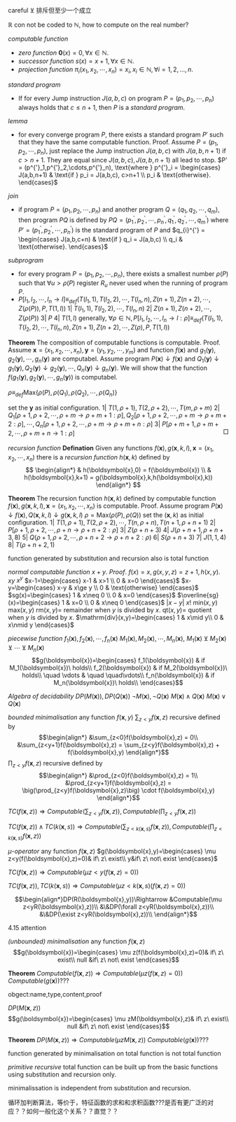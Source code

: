 
<style>
    end {
        display: block;
        text-align: right;
        position: relative;
        top: -20px;
    }
</style>

careful $\veebar$ 排斥但至少一个成立

$\mathbb{R}$ con not be coded to $\mathbb{N}$, how to compute on the real number?

*computable function*
- *zero function* $\mathbf{0}(x) = 0, \forall x\in\mathbb{N}$.
- *successor function* $s(x) = x + 1, \forall x\in\mathbb{N}$.
- *projection function* $\pi_{i}(x_1,x_2,\cdots,x_n) = x_{i}, x_i\in\mathbb{N}, \forall i = 1,2,\ldots,n$.

*standard program*
- If for every Jump instruction $J(a,b,c)$ on program $P = (p_1,p_2,\cdots,p_n)$ always holds that $c\le n+1$, then $P$ is a *standard program*.

*lemma*
- for every converge program $P$, there exists a standard program $P'$ such that they have the same computable function.
Proof. Assume $P=(p_1,p_2,\cdots,p_n)$, just replace the Jump instruction $J(a,b,c)$ with $J(a,b,n+1)$ if $c>n+1$. They are equal since $J(a,b,c),J(a,b,n+1)$ all lead to stop.
$P' = (p^{'}_1,p^{'}_2,\cdots,p^{'}_n), \text{where }
p^{'}_i = \begin{cases}
    J(a,b,n+1) & \text{if } p_i = J(a,b,c), c>n+1 \\
    p_i & \text{otherwise}.
\end{cases}$

*join*
- if program $P=(p_1,p_2,\cdots,p_n)$ and another program $Q=(q_1,q_2,\cdots,q_m)$, then program $PQ$ is defined by $PQ = (p^{'}_1,p^{'}_2,\cdots,p^{'}_n,q^{'}_1,q^{'}_2,\cdots,q^{'}_m)$ where $P' = (p^{'}_1,p^{'}_2,\cdots,p^{'}_n)$ is the standard program of $P$ and $q_{i}^{'} = \begin{cases}
    J(a,b,c+n) & \text{if } q_i = J(a,b,c) \\
    q_i & \text{otherwise}.
\end{cases}$

*subprogram*
- for every program $P=(p_1,p_2,\cdots,p_n)$, there exists a smallest number $\rho(P)$ such that $\forall u>\rho(P)$ register $R_u$ never used when the running of program $P$.
- $P[l_1,l_2,\cdots,l_n\rightarrow l] \equiv_{def} (T(l_1,1),T(l_2,2),\cdots,T(l_n,n),Z(n+1),Z(n+2),\cdots,Z(\rho(P)),P,T(1,l))$
1| $T(l_1,1),T(l_2,2),\cdots,T(l_n,n)$
2| $Z(n+1),Z(n+2),\cdots,Z(\rho(P))$
3| $P$
4| $T(1,l)$
generally, $\forall\rho\in\mathbb{N}, P[l_1,l_2,\cdots,l_n\rightarrow l:\rho] \equiv_{def} (T(l_1,1),T(l_2,2),\cdots,T(l_n,n),Z(n+1),Z(n+2),\cdots,Z(\rho),P,T(1,l))$

**Theorem** The composition of computable functions is computable.
Proof. Assume $\boldsymbol{x} = (x_1,x_2,\cdots,x_n),\boldsymbol{y} = (y_1,y_2,\cdots,y_m)$ and function $f(\boldsymbol{x})$ and $g_1(\boldsymbol{y}),g_2(\boldsymbol{y}),\cdots,g_n(\boldsymbol{y})$ are computabel. Assume program $P(\boldsymbol{x})\downarrow f(\boldsymbol{x})$ and $Q_1(\boldsymbol{y})\downarrow g_1(\boldsymbol{y}),Q_2(\boldsymbol{y})\downarrow g_2(\boldsymbol{y}),\cdots,Q_n(\boldsymbol{y})\downarrow g_n(\boldsymbol{y})$. We will show that the function $f(g_1(\boldsymbol{y}),g_2(\boldsymbol{y}),\cdots,g_n(\boldsymbol{y}))$ is computabel.

$\rho\equiv_{def} \mathrm{Max}\{\rho(P),\rho(Q_1),\rho(Q_2),\cdots,\rho(Q_n)\}$

set the $\boldsymbol{y}$ as initial configuration.
1| $T(1,\rho+1),T(2,\rho+2),\cdots,T(m,\rho+m)$
2| $Q_1[\rho+1,\rho+2,\cdots,\rho+m\rightarrow\rho+m+1:\rho],Q_2[\rho+1,\rho+2,\cdots,\rho+m\rightarrow\rho+m+2:\rho],\cdots,Q_n[\rho+1,\rho+2,\cdots,\rho+m\rightarrow\rho+m+n:\rho]$
3| $P[\rho+m+1,\rho+m+2,\cdots,\rho+m+n\rightarrow 1:\rho]$ <end>$\Box$</end>
*recursion function*
**Defination** Given any functions $f(\boldsymbol{x}),g(\boldsymbol{x},k,l),\boldsymbol{x} = (x_1,x_2,\cdots,x_n)$ there is a *recursion function* $h(\boldsymbol{x},k)$ defined by
$$
\begin{align*}
    & h(\boldsymbol{x},0) = f(\boldsymbol{x}) \\
    & h(\boldsymbol{x},k+1) = g(\boldsymbol{x},k,h(\boldsymbol{x},k))
\end{align*}
$$


**Theorem** The recursion function $h(\boldsymbol{x},k)$ defined by computable function $f(\boldsymbol{x}),g(\boldsymbol{x},k,l),\boldsymbol{x} = (x_1,x_2,\cdots,x_n)$ is computable.
Proof. Assume program $P(\boldsymbol{x})\downarrow f(\boldsymbol{x}),Q(\boldsymbol{x},k,l)\downarrow g(\boldsymbol{x},k,l)$
$\rho = \mathrm{Max}(\rho(P),\rho(Q))$
set the $(\boldsymbol{x},k)$ as initial configuration.
1| $T(1,\rho+1),T(2,\rho+2),\cdots,T(n,\rho+n),T(n+1,\rho+n+1)$
2| $P[\rho+1,\rho+2,\cdots,\rho+n\rightarrow\rho+n+2:\rho]$
3| $Z(\rho+n+3)$
4| $J(\rho+n+1,\rho+n+3,8)$
5| $Q(\rho+1,\rho+2,\cdots,\rho+n+2\rightarrow\rho+n+2:\rho)$
6| $S(\rho+n+3)$
7| $J(1,1,4)$
8| $T(\rho+n+2,1)$

function generated by substitution and recursion also is total function

*normal computable function*
$x+y$. $\mathit{Proof}$. $f(x)=x,g(x,y,z)=z+1,h(x,y)$.
$xy$
$x^y$ 
$x-1=\begin{cases}
    x-1 & x>1 \\
    0 & x=0
\end{cases}$
$x-y=\begin{cases}
    x-y & x\ge y \\
    0 & \text{otherwise}
\end{cases}$
$sg(x)=\begin{cases}
    1 & x\neq 0 \\
    0 & x=0
\end{cases}$
$\overline{sg}(x)=\begin{cases}
    1 & x=0 \\
    0 & x\neq 0
\end{cases}$
$|x-y|$
$x!$
$\mathrm{min}(x,y)$
$\mathrm{max}(x,y)$
$\mathrm{rm}(x,y)=$ remainder when $y$ is divided by $x$.
$\mathrm{qt}(x,y)=$ quotient when $y$ is divided by $x$.
$\mathrm{div}(x,y)=\begin{cases}
    1 & x\mid y\\
    0 & x\nmid y
\end{cases}$

*piecewise function*
$f_1(\boldsymbol{x}),f_2(\boldsymbol{x}),\cdots,f_n(\boldsymbol{x})$
$M_1(\boldsymbol{x}),M_2(\boldsymbol{x}),\cdots,M_n(\boldsymbol{x})$, $M_1(\boldsymbol{x})\veebar M_2(\boldsymbol{x})\veebar \cdots\veebar M_n(\boldsymbol{x})$
$$g(\boldsymbol{x})=\begin{cases}
    f_1(\boldsymbol{x}) & if M_1(\boldsymbol{x})\ holds\\
    f_2(\boldsymbol{x}) & if M_2(\boldsymbol{x})\ holds\\
    \quad \vdots & \quad \quad\vdots\\
    f_n(\boldsymbol{x}) & if M_n(\boldsymbol{x})\ holds\\
\end{cases}$$

*Algebra of decidability*
$DP(M(\boldsymbol{x})),DP(Q(\boldsymbol{x}))$
$\neg M(\boldsymbol{x}), \neg Q(\boldsymbol{x})$
$M(\boldsymbol{x})\wedge Q(\boldsymbol{x})$
$M(\boldsymbol{x})\vee Q(\boldsymbol{x})$

*bounded minimalisation*
any function $f(\boldsymbol{x},y)$
$\sum_{z<y}f(\boldsymbol{x},z)$ recursive defined by
$$\begin{align*}
    &\sum_{z<0}f(\boldsymbol{x},z) = 0\\
    &\sum_{z<y+1}f(\boldsymbol{x},z) 
        = \sum_{z<y}f(\boldsymbol{x},z) + f(\boldsymbol{x},y)
\end{align*}$$
$\prod_{z<y}f(\boldsymbol{x},z)$ recursive defined by
$$\begin{align*}
    &\prod_{z<0}f(\boldsymbol{x},z) = 1\\
    &\prod_{z<y+1}f(\boldsymbol{x},z) 
        = \big(\prod_{z<y}f(\boldsymbol{x},z)\big) \cdot f(\boldsymbol{x},y)
\end{align*}$$


$TC(f(\boldsymbol{x},z))\Rightarrow Computable(\sum_{z<y}f(\boldsymbol{x},z)),Computable(\prod_{z<y}f(\boldsymbol{x},z))$

$TC(f(\boldsymbol{x},z))\wedge TC(k(\boldsymbol{x},s))\Rightarrow Computable(\sum_{z<k(\boldsymbol{x},s)}f(\boldsymbol{x},z)),Computable(\prod_{z<k(\boldsymbol{x},s)}f(\boldsymbol{x},z))$


*$\mu$-operator*
any function $f(\boldsymbol{x},z)$
$g(\boldsymbol{x},y)=\begin{cases}
    \mu z<y(f(\boldsymbol{x},z)=0)& if\ z\ exist\\
    y&if\ z\ not\ exist
\end{cases}$

$TC(f(\boldsymbol{x},z))\Rightarrow Computable(\mu z<y(f(\boldsymbol{x},z)=0))$

$TC(f(\boldsymbol{x},z)),TC(k(\boldsymbol{x},s))\Rightarrow Computable(\mu z<k(\boldsymbol{x},s)(f(\boldsymbol{x},z)=0))$

$$\begin{align*}DP(R(\boldsymbol{x},y))\Rightarrow
    &Computable(\mu z<yR(\boldsymbol{x},z))\\
    &\&DP(\forall z<yR(\boldsymbol{x},z))\\
    &\&DP(\exist z<yR(\boldsymbol{x},z))\\
\end{align*}$$


4.15 attention


*(unbounded) minimalisation*
any function $f(\boldsymbol{x},z)$
$$g(\boldsymbol{x})=\begin{cases}
    \mu z(f(\boldsymbol{x},z)=0)& if\ z\ exist\\
    null &if\ z\ not\ exist
\end{cases}$$

**Theorem**
$Computable(f(\boldsymbol{x},z))\Rightarrow Computable(\mu z(f(\boldsymbol{x},z)=0))$
$Computable(g(\boldsymbol{x}))???$

obgect:name,type,content,proof

$DP(M(\boldsymbol{x},z))$
$$g(\boldsymbol{x})=\begin{cases}
    \mu zM(\boldsymbol{x},z)& if\ z\ exist\\
    null &if\ z\ not\ exist
\end{cases}$$

**Theorem**
$DP(M(\boldsymbol{x},z))\Rightarrow Computable(\mu zM(\boldsymbol{x},z))$
$Computable(g(\boldsymbol{x}))???$

function generated by minimalisation on total function is not total function

*primitive recursive* total function can be built up from the basic functions using substitution and recursion only.

minimalissation is independent from substitution and recursion.

循环加判断算法，等价于，特征函数的求和和求积函数???是否有更广泛的对应？？如何一般化这个关系？？直觉？？